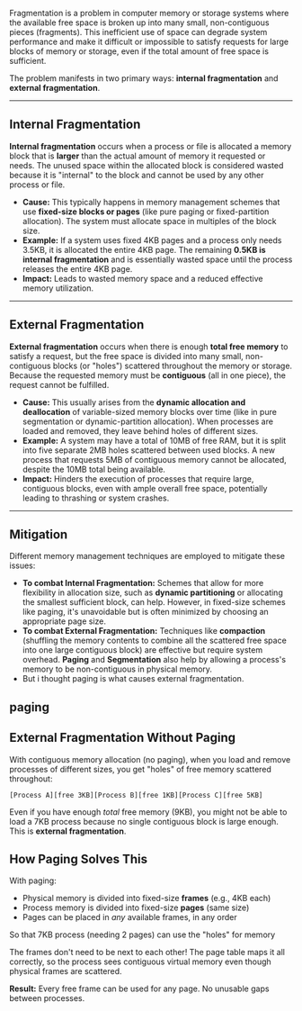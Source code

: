 Fragmentation is a problem in computer memory or storage systems where the available free space is broken up into many small, non-contiguous pieces (fragments). This inefficient use of space can degrade system performance and make it difficult or impossible to satisfy requests for large blocks of memory or storage, even if the total amount of free space is sufficient.

The problem manifests in two primary ways: **internal fragmentation** and **external fragmentation**.

***

## Internal Fragmentation

**Internal fragmentation** occurs when a process or file is allocated a memory block that is **larger** than the actual amount of memory it requested or needs. The unused space within the allocated block is considered wasted because it is "internal" to the block and cannot be used by any other process or file.

* **Cause:** This typically happens in memory management schemes that use **fixed-size blocks or pages** (like pure paging or fixed-partition allocation). The system must allocate space in multiples of the block size.
* **Example:** If a system uses fixed 4KB pages and a process only needs 3.5KB, it is allocated the entire 4KB page. The remaining **0.5KB is internal fragmentation** and is essentially wasted space until the process releases the entire 4KB page.
* **Impact:** Leads to wasted memory space and a reduced effective memory utilization.

***

## External Fragmentation

**External fragmentation** occurs when there is enough **total free memory** to satisfy a request, but the free space is divided into many small, non-contiguous blocks (or "holes") scattered throughout the memory or storage. Because the requested memory must be **contiguous** (all in one piece), the request cannot be fulfilled.

* **Cause:** This usually arises from the **dynamic allocation and deallocation** of variable-sized memory blocks over time (like in pure segmentation or dynamic-partition allocation). When processes are loaded and removed, they leave behind holes of different sizes.
* **Example:** A system may have a total of 10MB of free RAM, but it is split into five separate 2MB holes scattered between used blocks. A new process that requests 5MB of contiguous memory cannot be allocated, despite the 10MB total being available.
* **Impact:** Hinders the execution of processes that require large, contiguous blocks, even with ample overall free space, potentially leading to thrashing or system crashes.

***

## Mitigation

Different memory management techniques are employed to mitigate these issues:

* **To combat Internal Fragmentation:** Schemes that allow for more flexibility in allocation size, such as **dynamic partitioning** or allocating the smallest sufficient block, can help. However, in fixed-size schemes like paging, it's unavoidable but is often minimized by choosing an appropriate page size.
* **To combat External Fragmentation:** Techniques like **compaction** (shuffling the memory contents to combine all the scattered free space into one large contiguous block) are effective but require system overhead. **Paging** and **Segmentation** also help by allowing a process's memory to be non-contiguous in physical memory.
* But i thought paging is what causes external fragmentation.

## paging
## External Fragmentation Without Paging

With contiguous memory allocation (no paging), when you load and remove processes of different sizes, you get "holes" of free memory scattered throughout:

```
[Process A][free 3KB][Process B][free 1KB][Process C][free 5KB]
```

Even if you have enough *total* free memory (9KB), you might not be able to load a 7KB process because no single contiguous block is large enough. This is **external fragmentation**.

## How Paging Solves This

With paging:
- Physical memory is divided into fixed-size **frames** (e.g., 4KB each)
- Process memory is divided into fixed-size **pages** (same size)
- Pages can be placed in *any* available frames, in any order

So that 7KB process (needing 2 pages) can use the "holes" for memory

The frames don't need to be next to each other! The page table maps it all correctly, so the process sees contiguous virtual memory even though physical frames are scattered.

**Result:** Every free frame can be used for any page. No unusable gaps between processes.

